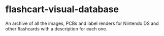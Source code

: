 # flashcart-visual-database
An archive of all the images, PCBs and label renders for Nintendo DS and other flashcards with a description for each one.
